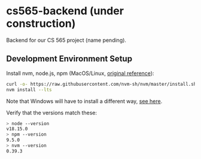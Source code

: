 # cs565-backend (under construction)

Backend for our CS 565 project (name pending).

## Development Environment Setup

Install nvm, node.js, npm (MacOS/Linux, [original reference](https://learn.microsoft.com/en-us/windows/dev-environment/javascript/nodejs-on-wsl)):
```bash
curl -o- https://raw.githubusercontent.com/nvm-sh/nvm/master/install.sh | bash
nvm install --lts
```

Note that Windows will have to install a different way, [see here](https://github.com/coreybutler/nvm-windows).

Verify that the versions match these:
```bash
> node --version
v18.15.0
> npm --version
9.5.0
> nvm --version
0.39.3
```